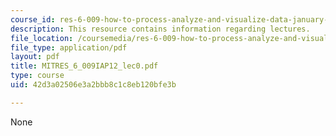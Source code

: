 ```yaml
---
course_id: res-6-009-how-to-process-analyze-and-visualize-data-january-iap-2012
description: This resource contains information regarding lectures.
file_location: /coursemedia/res-6-009-how-to-process-analyze-and-visualize-data-january-iap-2012/42d3a02506e3a2bbb8c1c8eb120bfe3b_MITRES_6_009IAP12_lec0.pdf
file_type: application/pdf
layout: pdf
title: MITRES_6_009IAP12_lec0.pdf
type: course
uid: 42d3a02506e3a2bbb8c1c8eb120bfe3b

---
```

None